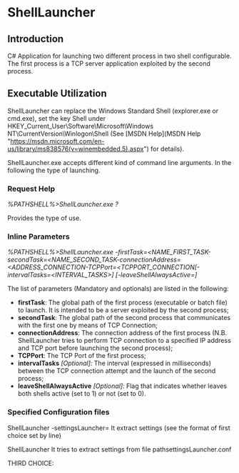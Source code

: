 # ShellLauncher #

## Introduction ##
C# Application for launching two different process in two shell configurable. The first process is a TCP server application exploited by the second process.

## Executable Utilization ##

ShellLauncher can replace the Windows Standard Shell (explorer.exe or cmd.exe), set the key Shell under HKEY_Current_User\Software\Microsoft\Windows NT\CurrentVersion\Winlogon\Shell (See [MSDN Help](MSDN Help "https://msdn.microsoft.com/en-us/library/ms838576(v=winembedded.5).aspx") for details).

ShellLauncher.exe accepts different kind of command line arguments. In the following the type of launching.

### Request Help ###

*%PATHSHELL%>ShellLauncher.exe ?*

Provides the type of use.

### Inline Parameters  ###

*%PATHSHELL%>ShellLauncher.exe -firstTask=<NAME_FIRST_TASK-secondTask=<NAME_SECOND_TASK-connectionAddress=<ADDRESS_CONNECTION-TCPPort=<TCPPORT_CONNECTION[-intervalTasks=<INTERVAL_TASKS>] [-leaveShellAlwaysActive=<LEAVESHELLACTIVEAFTERTASKEXIT>]*

The list of parameters (Mandatory and optionals) are listed in the following: 

- **firstTask**: The global path of the first process (executable or batch file) to launch. It is intended to be a server exploited by the second process;
- **secondTask**: The global path of the second process that communicates with the first one by means of TCP Connection;
- **connectionAddress**: The connection address of the first process (N.B. ShellLauncher tries to perform TCP connection to a specified IP address and TCP port before launching the second process);
- **TCPPort**: The TCP Port of the first process;
- **intervalTasks** *[Optional]*: The interval (expressed in milliseconds) between the TCP connection attempt and the launch of the second process;
- **leaveShellAlwaysActive** *[Optional]*: Flag that indicates whether leaves both shells active (set to 1) or not (set to 0).


### Specified Configuration files  ###

ShellLauncher -settingsLauncher=<PathFileSettings>
It extract settings (see the format of first choice set by line)

ShellLauncher
It tries to extract settings from file pathsettingsLauncher.conf

THIRD CHOICE:

